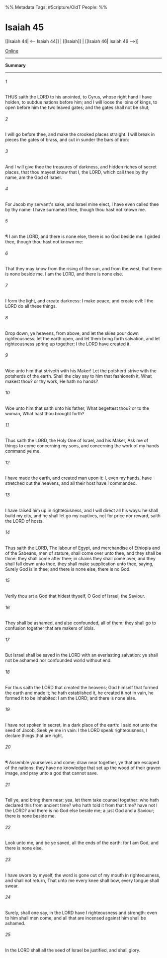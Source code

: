 

%% Metadata
Tags: #Scripture/OldT
People: 
%%
# Isaiah 45
[[Isaiah 44| <-- Isaiah 44]] | [[Isaiah]] | [[Isaiah 46| Isaiah 46 -->]]

[Online](https://churchofjesuschrist.org/study/scriptures/ot/isa/45?lang=eng)

---
__Summary__



---

###### 1
THUS saith the LORD to his anointed, to Cyrus, whose right hand I have holden, to subdue nations before him; and I will loose the loins of kings, to open before him the two leaved gates; and the gates shall not be shut;
###### 2
I will go before thee, and make the crooked places straight: I will break in pieces the gates of brass, and cut in sunder the bars of iron:
###### 3
And I will give thee the treasures of darkness, and hidden riches of secret places, that thou mayest know that I, the LORD, which call thee by thy name, am the God of Israel.
###### 4
For Jacob my servant's sake, and Israel mine elect, I have even called thee by thy name: I have surnamed thee, though thou hast not known me.
###### 5
¶ I am the LORD, and there is none else, there is no God beside me: I girded thee, though thou hast not known me:
###### 6
That they may know from the rising of the sun, and from the west, that there is none beside me.  I am the LORD, and there is none else.
###### 7
I form the light, and create darkness: I make peace, and create evil: I the LORD do all these things.
###### 8
Drop down, ye heavens, from above, and let the skies pour down righteousness: let the earth open, and let them bring forth salvation, and let righteousness spring up together; I the LORD have created it.
###### 9
Woe unto him that striveth with his Maker!  Let the potsherd strive with the potsherds of the earth.  Shall the clay say to him that fashioneth it, What makest thou?  or thy work, He hath no hands?
###### 10
Woe unto him that saith unto his father, What begettest thou?  or to the woman, What hast thou brought forth?
###### 11
Thus saith the LORD, the Holy One of Israel, and his Maker, Ask me of things to come concerning my sons, and concerning the work of my hands command ye me.
###### 12
I have made the earth, and created man upon it: I, even my hands, have stretched out the heavens, and all their host have I commanded.
###### 13
I have raised him up in righteousness, and I will direct all his ways: he shall build my city, and he shall let go my captives, not for price nor reward, saith the LORD of hosts.
###### 14
Thus saith the LORD, The labour of Egypt, and merchandise of Ethiopia and of the Sabeans, men of stature, shall come over unto thee, and they shall be thine: they shall come after thee; in chains they shall come over, and they shall fall down unto thee, they shall make supplication unto thee, saying, Surely God is in thee; and there is none else, there is no God.
###### 15
Verily thou art a God that hidest thyself, O God of Israel, the Saviour.
###### 16
They shall be ashamed, and also confounded, all of them: they shall go to confusion together that are makers of idols.
###### 17
But Israel shall be saved in the LORD with an everlasting salvation: ye shall not be ashamed nor confounded world without end.
###### 18
For thus saith the LORD that created the heavens; God himself that formed the earth and made it; he hath established it, he created it not in vain, he formed it to be inhabited: I am the LORD; and there is none else.
###### 19
I have not spoken in secret, in a dark place of the earth: I said not unto the seed of Jacob, Seek ye me in vain: I the LORD speak righteousness, I declare things that are right.
###### 20
¶ Assemble yourselves and come; draw near together, ye that are escaped of the nations: they have no knowledge that set up the wood of their graven image, and pray unto a god that cannot save.
###### 21
Tell ye, and bring them near; yea, let them take counsel together: who hath declared this from ancient time?  who hath told it from that time?  have not I the LORD?  and there is no God else beside me; a just God and a Saviour; there is none beside me.
###### 22
Look unto me, and be ye saved, all the ends of the earth: for I am God, and there is none else.
###### 23
I have sworn by myself, the word is gone out of my mouth in righteousness, and shall not return, That unto me every knee shall bow, every tongue shall swear.
###### 24
Surely, shall one say, in the LORD have I righteousness and strength: even to him shall men come; and all that are incensed against him shall be ashamed.
###### 25
In the LORD shall all the seed of Israel be justified, and shall glory.



